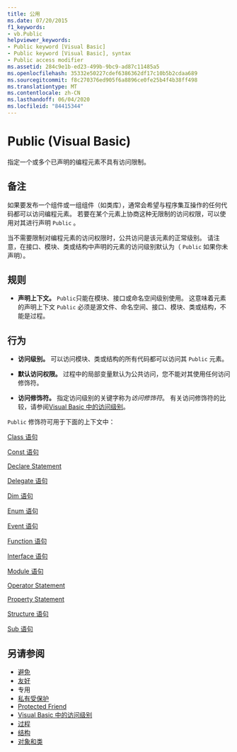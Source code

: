 ```yaml
---
title: 公用
ms.date: 07/20/2015
f1_keywords:
- vb.Public
helpviewer_keywords:
- Public keyword [Visual Basic]
- Public keyword [Visual Basic], syntax
- Public access modifier
ms.assetid: 284c9e1b-ed23-499b-9bc9-ad87c11485a5
ms.openlocfilehash: 35332e50227cdef6386362df17c10b5b2cdaa689
ms.sourcegitcommit: f8c270376ed905f6a8896ce0fe25b4f4b38ff498
ms.translationtype: MT
ms.contentlocale: zh-CN
ms.lasthandoff: 06/04/2020
ms.locfileid: "84415344"
---
```

# <a name="public-visual-basic"></a>Public (Visual Basic)
指定一个或多个已声明的编程元素不具有访问限制。  
  
## <a name="remarks"></a>备注  
 如果要发布一个组件或一组组件（如类库），通常会希望与程序集互操作的任何代码都可以访问编程元素。 若要在某个元素上协商这种无限制的访问权限，可以使用对其进行声明 `Public` 。  
  
 当不需要限制对编程元素的访问权限时，公共访问是该元素的正常级别。 请注意，在接口、模块、类或结构中声明的元素的访问级别默认为（ `Public` 如果你未声明）。  
  
## <a name="rules"></a>规则  
  
- **声明上下文。** `Public`只能在模块、接口或命名空间级别使用。 这意味着元素的声明上下文 `Public` 必须是源文件、命名空间、接口、模块、类或结构，不能是过程。  
  
## <a name="behavior"></a>行为  
  
- **访问级别。** 可以访问模块、类或结构的所有代码都可以访问其 `Public` 元素。  
  
- **默认访问权限。** 过程中的局部变量默认为公共访问，您不能对其使用任何访问修饰符。  
  
- **访问修饰符。** 指定访问级别的关键字称为*访问修饰符*。 有关访问修饰符的比较，请参阅[Visual Basic 中的访问级别](../../programming-guide/language-features/declared-elements/access-levels.md)。  
  
 `Public` 修饰符可用于下面的上下文中：  
  
 [Class 语句](../statements/class-statement.md)  
  
 [Const 语句](../statements/const-statement.md)  
  
 [Declare Statement](../statements/declare-statement.md)  
  
 [Delegate 语句](../statements/delegate-statement.md)  
  
 [Dim 语句](../statements/dim-statement.md)  
  
 [Enum 语句](../statements/enum-statement.md)  
  
 [Event 语句](../statements/event-statement.md)  
  
 [Function 语句](../statements/function-statement.md)  
  
 [Interface 语句](../statements/interface-statement.md)  
  
 [Module 语句](../statements/module-statement.md)  
  
 [Operator Statement](../statements/operator-statement.md)  
  
 [Property Statement](../statements/property-statement.md)  
  
 [Structure 语句](../statements/structure-statement.md)  
  
 [Sub 语句](../statements/sub-statement.md)  
  
## <a name="see-also"></a>另请参阅

- [避免](protected.md)
- [友好](friend.md)
- 专用 
- [私有受保护](private-protected.md)
- [Protected Friend](protected-friend.md)
- [Visual Basic 中的访问级别](../../programming-guide/language-features/declared-elements/access-levels.md)
- [过程](../../programming-guide/language-features/procedures/index.md)
- [结构](../../programming-guide/language-features/data-types/structures.md)
- [对象和类](../../programming-guide/language-features/objects-and-classes/index.md)
